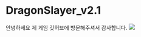 # DragonSlayer_v2.1

안녕하세요
제 게임 깃허브에 방문해주셔서 감사합니다.
<img src="https://capsule-render.vercel.app/api?type=Slice&color=auto&height=200&section=header&text=안녕하세요 범이 입니다 &fontSize=90" />
